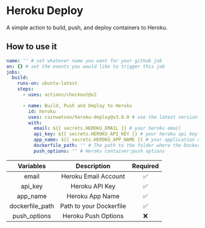 # Heroku Deploy

A simple action to build, push, and deploy containers to Heroku.

## How to use it

```yml
name: '' # set whatever name you want for your github job
on: {} # set the events you would like to trigger this job
jobs:
  build:
    runs-on: ubuntu-latest
    steps:
      - uses: actions/checkout@v2

      - name: Build, Push and Deploy to Heroku
        id: heroku
        uses: cainwatson/heroku-deploy@v3.0.0 # use the latest version of the action
        with:
          email: ${{ secrets.HEROKU_EMAIL }} # your heroku email
          api_key: ${{ secrets.HEROKU_API_KEY }} # your heroku api key
          app_name: ${{ secrets.HEROKU_APP_NAME }} # your application name
          dockerfile_path: '' # The path to the folder where the Dockerfile is located
          push_options: '' # Heroku container:push options
```

| Variables       | Description                 | Required      |
|:---------------:|:---------------------------:|:-------------:|
| email           | Heroku Email Account        | ✅            |
| api_key         | Heroku API Key              | ✅            |
| app_name        | Heroku App Name             | ✅            |
| dockerfile_path | Path to your Dockerfile     | ✅            |
| push_options    | Heroku Push Options         | ❌            |
